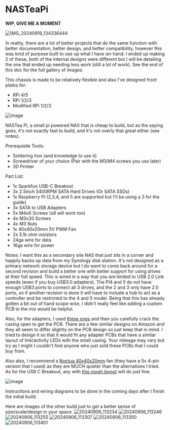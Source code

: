 # NASTeaPi
**__WIP, GIVE ME A MOMENT__**

![IMG_20240916_134336444](https://github.com/user-attachments/assets/bc13ccd7-e96a-4e18-a629-dc6ed73f86f8)

In reality, there are a lot of better projects that do the same function with better documentation, better design, and better compatibility, however this was kind of purpose built to use up what I have on-hand. I ended up making 2 of these, both of the internal designs were different but I will be detailing the one that ended up needing less work (still a lot of work). See the end of this doc for the full gallery of images. 

This chassis is made to be relatively flexible and also I've designed front plates for:
- RPi 4/5
- RPi 1/2/3
- Modified RPi 1/2/3



![image](https://github.com/user-attachments/assets/d0cc242d-6f9c-4613-ae51-bb5666934720)

NASTea Pi, a small pi powered NAS that is cheap to build, but as the saying goes, it's not exactly fast to build, and it's not overly that great either (see notes). 

Prerequisite Tools:

- Soldering Iron (and knowledge to use it)
- Screwdriver of your choice (Pair with the M3/M4 screws you use later)
- 3D Printer

Part List:

- 1x Sparkfun USB-C Breakout
- 3x 2.5inch 5400RPM SATA Hard Drives (Or SATA SSDs)
- 1x Raspberry Pi (2,3,4, and 5 are supported but I'll be using a 3 for the guide)
- 3x SATA to USB Adapters
- 5x M4x6 Screws (x8 will work too)
- 4x M3x30 Screws
- 4x M3 Nuts
- 1x 40x40x20mm 5V PWM Fan
- 2x 5.1k ohm resistors
- 24ga wire for data
- 16ga wire for power

Notes:
I want this as a secondary site NAS that just sits in a corner and happily backs up data from my Synology disk station. It's not designed as a primary network storage device but I do want to come back around for a second revision and build a better one with better support for using drives at their full speed. This is wired in a way that you are limited to USB 2.0 Link speeds (even if you buy USB3.0 adapters). The PI4 and 5 do not have enough USB3 ports to connect all 3 drives, and the 2 and 3 only have 2.0 ports, so if another revision is done it will have to include a hub to act as a controller and be restricted to the 4 and 5 model. Being that this has already gotten a bit out of hand scope wise, I didn't really feel like adding a custom PCB to the mix would be helpful. 

Also, for the adapters, I used [these ones](https://www.amazon.com/dp/B073SXTY64) and then you carefully crack the casing open to get the PCB. There are a few similar designs on Amazon and they all seem to differ slightly on the PCB design so just keep that in mind. I tried to design it so that it would fit any adapter PCBs that have a similar layout of link/activity LEDs with the small casing. Your mileage may vary but try as I might I couldn't find anyone who just sold these PCBs that I could buy from. 

Also also, I recommend a [Noctua 40x40x20mm](https://www.amazon.com/gp/product/B071FNHVXN) fan (they have a 5v 4-pin version that I used) as they are MUCH quieter than the alternatives I tried. As for the USB C Breakout, any with [this rough layout](https://www.amazon.com/dp/B07M6R37L8) will do just fine. 

![image](https://github.com/user-attachments/assets/1edec0ec-a0c8-4e96-a2f0-7c502580d46a)

Instructions and wiring diagrams to be done in the coming days after I finish the initial build. 

Here are images of the other build just to get a better sense of size/scale/design in your space.
![20240906_113234](https://github.com/user-attachments/assets/18bd2b58-22e7-464c-9a11-35405c446335)
![20240906_113246](https://github.com/user-attachments/assets/021f5fb2-a567-4727-993f-0b9f75b50976)
![20240906_113255](https://github.com/user-attachments/assets/a314fa8b-b3e6-4227-819d-9241c52b5ce1)
![20240906_113307](https://github.com/user-attachments/assets/dbbc4bf9-869a-466e-9687-599e92056e89)
![20240906_113350](https://github.com/user-attachments/assets/0e2cbaa7-e6c3-477c-ac85-01bba730f467)
![20240906_113401](https://github.com/user-attachments/assets/3de29452-d0ca-4421-b9fb-bfd538f9642b)


